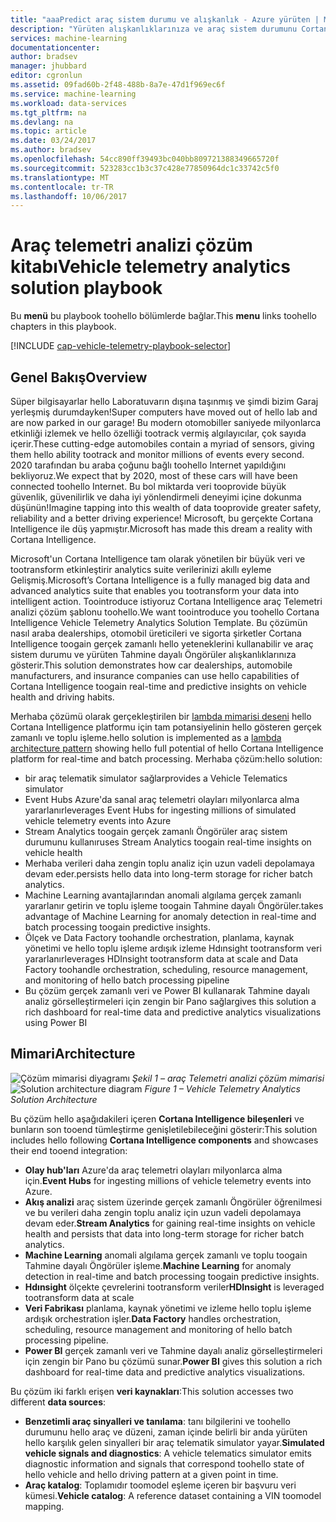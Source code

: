```yaml
---
title: "aaaPredict araç sistem durumu ve alışkanlık - Azure yürüten | Microsoft Docs"
description: "Yürüten alışkanlıklarınıza ve araç sistem durumunu Cortana Intelligence toogain gerçek zamanlı ve Tahmine dayalı Öngörüler Hello özelliklerini kullanın."
services: machine-learning
documentationcenter: 
author: bradsev
manager: jhubbard
editor: cgronlun
ms.assetid: 09fad60b-2f48-488b-8a7e-47d1f969ec6f
ms.service: machine-learning
ms.workload: data-services
ms.tgt_pltfrm: na
ms.devlang: na
ms.topic: article
ms.date: 03/24/2017
ms.author: bradsev
ms.openlocfilehash: 54cc890ff39493bc040bb809721388349665720f
ms.sourcegitcommit: 523283cc1b3c37c428e77850964dc1c33742c5f0
ms.translationtype: MT
ms.contentlocale: tr-TR
ms.lasthandoff: 10/06/2017
---
```

# <a name="vehicle-telemetry-analytics-solution-playbook"></a><span data-ttu-id="f3835-103">Araç telemetri analizi çözüm kitabı</span><span class="sxs-lookup"><span data-stu-id="f3835-103">Vehicle telemetry analytics solution playbook</span></span>
<span data-ttu-id="f3835-104">Bu **menü** bu playbook toohello bölümlerde bağlar.</span><span class="sxs-lookup"><span data-stu-id="f3835-104">This **menu** links toohello chapters in this playbook.</span></span> 

[!INCLUDE [cap-vehicle-telemetry-playbook-selector](../../includes/cap-vehicle-telemetry-playbook-selector.md)]

## <a name="overview"></a><span data-ttu-id="f3835-105">Genel Bakış</span><span class="sxs-lookup"><span data-stu-id="f3835-105">Overview</span></span>
<span data-ttu-id="f3835-106">Süper bilgisayarlar hello Laboratuvarın dışına taşınmış ve şimdi bizim Garaj yerleşmiş durumdayken!</span><span class="sxs-lookup"><span data-stu-id="f3835-106">Super computers have moved out of hello lab and are now parked in our garage!</span></span> <span data-ttu-id="f3835-107">Bu modern otomobiller saniyede milyonlarca etkinliği izlemek ve hello özelliği tootrack vermiş algılayıcılar, çok sayıda içerir.</span><span class="sxs-lookup"><span data-stu-id="f3835-107">These cutting-edge automobiles contain a myriad of sensors, giving them hello ability tootrack and monitor millions of events every second.</span></span> <span data-ttu-id="f3835-108">2020 tarafından bu araba çoğunu bağlı toohello Internet yapıldığını bekliyoruz.</span><span class="sxs-lookup"><span data-stu-id="f3835-108">We expect that by 2020, most of these cars will have been connected toohello Internet.</span></span> <span data-ttu-id="f3835-109">Bu bol miktarda veri tooprovide büyük güvenlik, güvenilirlik ve daha iyi yönlendirmeli deneyimi içine dokunma düşünün!</span><span class="sxs-lookup"><span data-stu-id="f3835-109">Imagine tapping into this wealth of data tooprovide greater safety, reliability and a better driving experience!</span></span> <span data-ttu-id="f3835-110">Microsoft, bu gerçekte Cortana Intelligence ile düş yapmıştır.</span><span class="sxs-lookup"><span data-stu-id="f3835-110">Microsoft has made this dream a reality with Cortana Intelligence.</span></span>

<span data-ttu-id="f3835-111">Microsoft'un Cortana Intelligence tam olarak yönetilen bir büyük veri ve tootransform etkinleştirir analytics suite verilerinizi akıllı eyleme Gelişmiş.</span><span class="sxs-lookup"><span data-stu-id="f3835-111">Microsoft’s Cortana Intelligence is a fully managed big data and advanced analytics suite that enables you tootransform your data into intelligent action.</span></span> <span data-ttu-id="f3835-112">Toointroduce istiyoruz Cortana Intelligence araç Telemetri analizi çözüm şablonu toohello.</span><span class="sxs-lookup"><span data-stu-id="f3835-112">We want toointroduce you toohello Cortana Intelligence Vehicle Telemetry Analytics Solution Template.</span></span> <span data-ttu-id="f3835-113">Bu çözümün nasıl araba dealerships, otomobil üreticileri ve sigorta şirketler Cortana Intelligence toogain gerçek zamanlı hello yeteneklerini kullanabilir ve araç sistem durumu ve yürüten Tahmine dayalı Öngörüler alışkanlıklarınıza gösterir.</span><span class="sxs-lookup"><span data-stu-id="f3835-113">This solution demonstrates how car dealerships, automobile manufacturers, and insurance companies can use hello capabilities of Cortana Intelligence toogain real-time and predictive insights on vehicle health and driving habits.</span></span> 

<span data-ttu-id="f3835-114">Merhaba çözümü olarak gerçekleştirilen bir [lambda mimarisi deseni](https://en.wikipedia.org/wiki/Lambda_architecture) hello Cortana Intelligence platformu için tam potansiyelinin hello gösteren gerçek zamanlı ve toplu işleme.</span><span class="sxs-lookup"><span data-stu-id="f3835-114">hello solution is implemented as a [lambda architecture pattern](https://en.wikipedia.org/wiki/Lambda_architecture) showing hello full potential of hello Cortana Intelligence platform for real-time and batch processing.</span></span> <span data-ttu-id="f3835-115">Merhaba çözüm:</span><span class="sxs-lookup"><span data-stu-id="f3835-115">hello solution:</span></span> 

* <span data-ttu-id="f3835-116">bir araç telematik simulator sağlar</span><span class="sxs-lookup"><span data-stu-id="f3835-116">provides a Vehicle Telematics simulator</span></span>
* <span data-ttu-id="f3835-117">Event Hubs Azure'da sanal araç telemetri olayları milyonlarca alma yararlanır</span><span class="sxs-lookup"><span data-stu-id="f3835-117">leverages Event Hubs for ingesting millions of simulated vehicle telemetry events into Azure</span></span> 
* <span data-ttu-id="f3835-118">Stream Analytics toogain gerçek zamanlı Öngörüler araç sistem durumunu kullanır</span><span class="sxs-lookup"><span data-stu-id="f3835-118">uses Stream Analytics toogain real-time insights on vehicle health</span></span>
* <span data-ttu-id="f3835-119">Merhaba verileri daha zengin toplu analiz için uzun vadeli depolamaya devam eder.</span><span class="sxs-lookup"><span data-stu-id="f3835-119">persists hello data into long-term storage for richer batch analytics.</span></span> 
* <span data-ttu-id="f3835-120">Machine Learning avantajlarından anomali algılama gerçek zamanlı yararlanır getirin ve toplu işleme toogain Tahmine dayalı Öngörüler.</span><span class="sxs-lookup"><span data-stu-id="f3835-120">takes advantage of Machine Learning for anomaly detection in real-time and batch processing toogain predictive insights.</span></span>
* <span data-ttu-id="f3835-121">Ölçek ve Data Factory toohandle orchestration, planlama, kaynak yönetimi ve hello toplu işleme ardışık izleme Hdınsight tootransform veri yararlanır</span><span class="sxs-lookup"><span data-stu-id="f3835-121">leverages HDInsight tootransform data at scale and Data Factory toohandle orchestration, scheduling, resource management, and monitoring of hello batch processing pipeline</span></span> 
* <span data-ttu-id="f3835-122">Bu çözüm gerçek zamanlı veri ve Power BI kullanarak Tahmine dayalı analiz görselleştirmeleri için zengin bir Pano sağlar</span><span class="sxs-lookup"><span data-stu-id="f3835-122">gives this solution a rich dashboard for real-time data and predictive analytics visualizations using Power BI</span></span>

## <a name="architecture"></a><span data-ttu-id="f3835-123">Mimari</span><span class="sxs-lookup"><span data-stu-id="f3835-123">Architecture</span></span>
<span data-ttu-id="f3835-124">![Çözüm mimarisi diyagramı](./media/cortana-analytics-playbook-vehicle-telemetry/fig1-vehicle-telemetry-annalytics-solution-architecture.png)
*Şekil 1 – araç Telemetri analizi çözüm mimarisi*</span><span class="sxs-lookup"><span data-stu-id="f3835-124">![Solution architecture diagram](./media/cortana-analytics-playbook-vehicle-telemetry/fig1-vehicle-telemetry-annalytics-solution-architecture.png)
*Figure 1 – Vehicle Telemetry Analytics Solution Architecture*</span></span>

<span data-ttu-id="f3835-125">Bu çözüm hello aşağıdakileri içeren **Cortana Intelligence bileşenleri** ve bunların son tooend tümleştirme genişletilebileceğini gösterir:</span><span class="sxs-lookup"><span data-stu-id="f3835-125">This solution includes hello following **Cortana Intelligence components** and showcases their end tooend integration:</span></span>

* <span data-ttu-id="f3835-126">**Olay hub'ları** Azure'da araç telemetri olayları milyonlarca alma için.</span><span class="sxs-lookup"><span data-stu-id="f3835-126">**Event Hubs** for ingesting millions of vehicle telemetry events into Azure.</span></span>
* <span data-ttu-id="f3835-127">**Akış analizi** araç sistem üzerinde gerçek zamanlı Öngörüler öğrenilmesi ve bu verileri daha zengin toplu analiz için uzun vadeli depolamaya devam eder.</span><span class="sxs-lookup"><span data-stu-id="f3835-127">**Stream Analytics** for gaining real-time insights on vehicle health and persists that data into long-term storage for richer batch analytics.</span></span>
* <span data-ttu-id="f3835-128">**Machine Learning** anomali algılama gerçek zamanlı ve toplu toogain Tahmine dayalı Öngörüler işleme.</span><span class="sxs-lookup"><span data-stu-id="f3835-128">**Machine Learning** for anomaly detection in real-time and batch processing toogain predictive insights.</span></span>
* <span data-ttu-id="f3835-129">**Hdınsight** ölçekte çevrelerini tootransform veriler</span><span class="sxs-lookup"><span data-stu-id="f3835-129">**HDInsight** is leveraged tootransform data at scale</span></span>
* <span data-ttu-id="f3835-130">**Veri Fabrikası** planlama, kaynak yönetimi ve izleme hello toplu işleme ardışık orchestration işler.</span><span class="sxs-lookup"><span data-stu-id="f3835-130">**Data Factory** handles orchestration, scheduling, resource management and monitoring of hello batch processing pipeline.</span></span>
* <span data-ttu-id="f3835-131">**Power BI** gerçek zamanlı veri ve Tahmine dayalı analiz görselleştirmeleri için zengin bir Pano bu çözümü sunar.</span><span class="sxs-lookup"><span data-stu-id="f3835-131">**Power BI** gives this solution a rich dashboard for real-time data and predictive analytics visualizations.</span></span>

<span data-ttu-id="f3835-132">Bu çözüm iki farklı erişen **veri kaynakları**:</span><span class="sxs-lookup"><span data-stu-id="f3835-132">This solution accesses two different **data sources**:</span></span> 

* <span data-ttu-id="f3835-133">**Benzetimli araç sinyalleri ve tanılama**: tanı bilgilerini ve toohello durumunu hello araç ve düzeni, zaman içinde belirli bir anda yürüten hello karşılık gelen sinyalleri bir araç telematik simulator yayar.</span><span class="sxs-lookup"><span data-stu-id="f3835-133">**Simulated vehicle signals and diagnostics**: A vehicle telematics simulator emits diagnostic information and signals that correspond toohello state of hello vehicle and hello driving pattern at a given point in time.</span></span> 
* <span data-ttu-id="f3835-134">**Araç katalog**: Toplamıdır toomodel eşleme içeren bir başvuru veri kümesi.</span><span class="sxs-lookup"><span data-stu-id="f3835-134">**Vehicle catalog**: A reference dataset containing a VIN toomodel mapping.</span></span>

